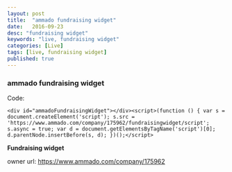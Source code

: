 ```yaml
---
layout: post
title:  "ammado fundraising widget"
date:   2016-09-23
desc: "fundraising widget"
keywords: "live, fundraising widget"
categories: [Live]
tags: [live, fundraising widget]
published: true
---
```


### ammado fundraising widget 

Code:

```
<div id="ammadoFundraisingWidget"></div><script>(function () { var s = document.createElement('script'); s.src = 'https://www.ammado.com/company/175962/fundraisingwidget/script'; s.async = true; var d = document.getElementsByTagName('script')[0]; d.parentNode.insertBefore(s, d); })();</script>
```

__Fundraising widget__

owner url: https://www.ammado.com/company/175962

<div id="ammadoFundraisingWidget"></div><script>(function () { var s = document.createElement('script'); s.src = 'https://www.ammado.com/company/175962/fundraisingwidget/script'; s.async = true; var d = document.getElementsByTagName('script')[0]; d.parentNode.insertBefore(s, d); })();</script>